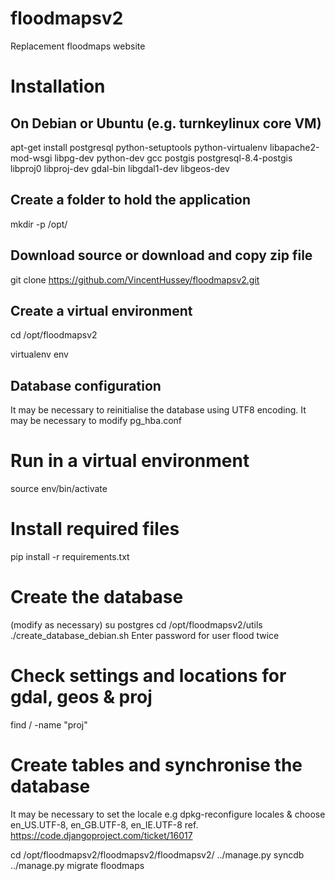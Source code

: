 floodmapsv2
===========

Replacement floodmaps website

# Installation
## On Debian or Ubuntu (e.g. turnkeylinux core VM)
apt-get install postgresql python-setuptools python-virtualenv libapache2-mod-wsgi libpg-dev python-dev gcc postgis postgresql-8.4-postgis libproj0 libproj-dev gdal-bin libgdal1-dev libgeos-dev

## Create a folder to hold the application
mkdir -p /opt/

## Download source or download and copy zip file
git clone https://github.com/VincentHussey/floodmapsv2.git

## Create a virtual environment
cd /opt/floodmapsv2

virtualenv env

## Database configuration
It may be necessary to reinitialise the database using UTF8 encoding.
It may be necessary to modify pg_hba.conf

# Run in a virtual environment
source env/bin/activate

# Install required files
pip install -r requirements.txt

# Create the database
(modify as necessary)
su postgres
cd /opt/floodmapsv2/utils
./create_database_debian.sh
Enter password for user flood twice

# Check settings and locations for gdal, geos & proj
find / -name "proj"

# Create tables and synchronise the database
It may be necessary to set the locale e.g dpkg-reconfigure locales & choose en_US.UTF-8, en_GB.UTF-8, en_IE.UTF-8 
ref. https://code.djangoproject.com/ticket/16017

cd /opt/floodmapsv2/floodmapsv2/floodmapsv2/
../manage.py syncdb
../manage.py migrate floodmaps
